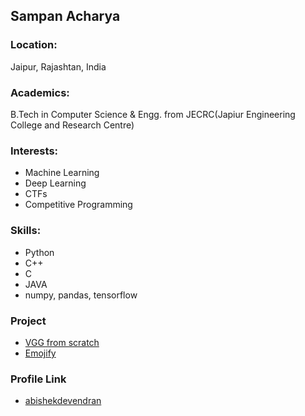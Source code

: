 ## Sampan Acharya

### Location:

Jaipur, Rajashtan, India

### Academics:

B.Tech in Computer Science & Engg. from JECRC(Japiur Engineering College and Research Centre)

### Interests:

-   Machine Learning
-   Deep Learning
-   CTFs
-   Competitive Programming

### Skills:

-   Python
-   C++
-   C
-	JAVA
-	numpy, pandas, tensorflow

### Project

-   [VGG from scratch](https://github.com/sampanacharya/keras-vgg)
-   [Emojify](https://github.com/sampanacharya/sentiment-analysis)

### Profile Link

-   [abishekdevendran](https://github.com/sampanacharya)

